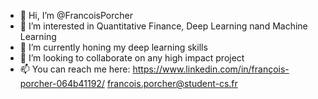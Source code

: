 - 👋 Hi, I’m @FrancoisPorcher
- 👀 I’m interested in Quantitative Finance, Deep Learning nand Machine Learning
- 🌱 I’m currently honing my deep learning skills
- 💞️ I’m looking to collaborate on any high impact project
- 📫 You can reach me here: 
https://www.linkedin.com/in/françois-porcher-064b41192/
francois.porcher@student-cs.fr

<!---
FrancoisPorcher/FrancoisPorcher is a ✨ special ✨ repository because its `README.md` (this file) appears on your GitHub profile.
You can click the Preview link to take a look at your changes.
--->
